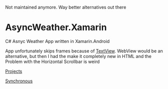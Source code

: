 Not maintained anymore. Way better alternatives out there
# AsyncWeather.Xamarin

C# Asnyc Weather App written in Xamarin.Android

App unfortunately skips frames because of [TextView](https://stackoverflow.com/questions/31139138/how-to-avoid-lag-when-displaying-a-large-string). WebView would be an alternative, but then I had the make it completely new in HTML and the Problem with the Horizontal Scrollbar is weird

[Projects](https://github.com/users/kaaax0815/projects/1)

[Synchronous](https://github.com/kaaax0815/Weather.Xamarin)
